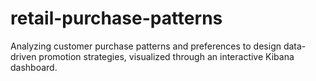 # retail-purchase-patterns
Analyzing customer purchase patterns and preferences to design data-driven promotion strategies, visualized through an interactive Kibana dashboard.
